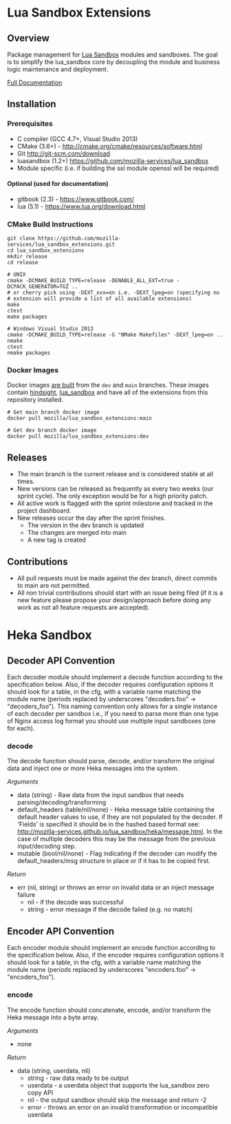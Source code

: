 # Lua Sandbox Extensions

## Overview

Package management for [Lua Sandbox](http://mozilla-services.github.io/lua_sandbox/)
modules and sandboxes. The goal is to simplify the lua_sandbox core by
decoupling the module and business logic maintenance and deployment.

[Full Documentation](http://mozilla-services.github.io/lua_sandbox_extensions)

## Installation

### Prerequisites
* C compiler (GCC 4.7+, Visual Studio 2013)
* CMake (3.6+) - http://cmake.org/cmake/resources/software.html
* Git http://git-scm.com/download
* luasandbox (1.2+) https://github.com/mozilla-services/lua_sandbox
* Module specific (i.e. if building the ssl module openssl will be required)

#### Optional (used for documentation)
* gitbook (2.3) - https://www.gitbook.com/
* lua (5.1) - https://www.lua.org/download.html

### CMake Build Instructions

    git clone https://github.com/mozilla-services/lua_sandbox_extensions.git
    cd lua_sandbox_extensions
    mkdir release
    cd release

    # UNIX
    cmake -DCMAKE_BUILD_TYPE=release -DENABLE_ALL_EXT=true -DCPACK_GENERATOR=TGZ ..
    # or cherry pick using -DEXT_xxx=on i.e. -DEXT_lpeg=on (specifying no
    # extension will provide a list of all available extensions)
    make
    ctest
    make packages

    # Windows Visual Studio 2013
    cmake -DCMAKE_BUILD_TYPE=release -G "NMake Makefiles" -DEXT_lpeg=on ..
    nmake
    ctest
    nmake packages

### Docker Images

Docker images [are built](https://hub.docker.com/r/mozilla/lua_sandbox_extensions/) from
the `dev` and `main` branches. These images contain [hindsight](https://github.com/mozilla-services/hindsight),
[lua_sandbox](https://github.com/mozilla-services/lua_sandbox) and have all of the extensions
from this repository installed.

    # Get main branch docker image
    docker pull mozilla/lua_sandbox_extensions:main

    # Get dev branch docker image
    docker pull mozilla/lua_sandbox_extensions:dev

## Releases

* The main branch is the current release and is considered stable at all
  times.
* New versions can be released as frequently as every two weeks (our sprint
  cycle). The only exception would be for a high priority patch.
* All active work is flagged with the sprint milestone and tracked in the
  project dashboard.
* New releases occur the day after the sprint finishes.
  * The version in the dev branch is updated
  * The changes are merged into main
  * A new tag is created

## Contributions

* All pull requests must be made against the dev branch, direct commits to
  main are not permitted.
* All non trivial contributions should start with an issue being filed (if it is
  a new feature please propose your design/approach before doing any work as not
  all feature requests are accepted).

# Heka Sandbox

## Decoder API Convention

Each decoder module should implement a decode function according to the
specification below. Also, if the decoder requires configuration options it
should look for a table, in the cfg, with a variable name matching the module
name (periods replaced by underscores "decoders.foo" -> "decoders_foo"). This
naming convention only allows for a single instance of each decoder per sandbox
i.e., if you need to parse more than one type of Nginx access log format you
should use multiple input sandboxes (one for each).

### decode

The decode function should parse, decode, and/or transform the original data and
inject one or more Heka messages into the system.

*Arguments*
- data (string) - Raw data from the input sandbox that needs
  parsing/decoding/transforming
- default_headers (table/nil/none) - Heka message table containing the default
  header values to use, if they are not populated by the decoder. If 'Fields'
  is specified it should be in the hashed based format see:
  http://mozilla-services.github.io/lua_sandbox/heka/message.html. In the case
  of multiple decoders this may be the message from the previous input/decoding
  step.
- mutable (bool/nil/none) - Flag indicating if the decoder can modify the
  default_headers/msg structure in place or if it has to be copied first.

*Return*
- err (nil, string) or throws an error on invalid data or an inject message
  failure
    - nil - if the decode was successful
    - string - error message if the decode failed (e.g. no match)

## Encoder API Convention

Each encoder module should implement an encode function according to the
specification below. Also, if the encoder requires configuration options it
should look for a table, in the cfg, with a variable name matching the module
name (periods replaced by underscores "encoders.foo" -> "encoders_foo").

### encode

The encode function should concatenate, encode, and/or transform the Heka
message into a byte array.

*Arguments*
- none

*Return*
- data (string, userdata, nil)
    - string - raw data ready to be output
    - userdata - a userdata object that supports the lua_sandbox zero copy API
    - nil - the output sandbox should skip the message and return -2
    - error - throws an error on an invalid transformation or incompatible
      userdata
